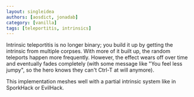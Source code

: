 ```yaml
---
layout: singleidea
authors: [aosdict, jonadab]
category: [vanilla]
tags: [teleportitis, intrinsics]
---
```

Intrinsic teleportitis is no longer binary; you build it up by getting the intrinsic from multiple corpses. With more of it built up, the random teleports happen more frequently. However, the effect wears off over time and eventually fades completely (with some message like "You feel less jumpy", so the hero knows they can't Ctrl-T at will anymore).

This implementation meshes well with a partial intrinsic system like in SporkHack or EvilHack.
